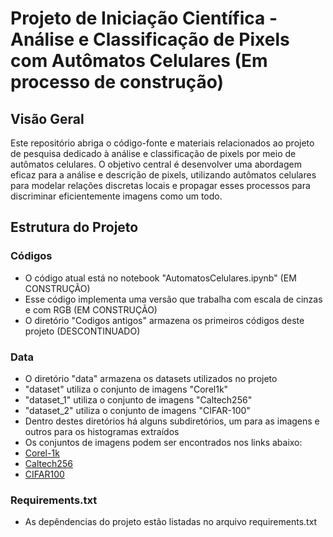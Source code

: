 # Projeto de Iniciação Científica - Análise e Classificação de Pixels com Autômatos Celulares (Em processo de construção)


## Visão Geral
Este repositório abriga o código-fonte e materiais relacionados ao projeto de pesquisa dedicado à análise e classificação de pixels por meio de autômatos celulares. 
O objetivo central é desenvolver uma abordagem eficaz para a análise e descrição de pixels, utilizando autômatos celulares para modelar relações discretas locais e propagar esses processos para discriminar eficientemente imagens como um todo.

## Estrutura do Projeto

### Códigos
- O código atual está no notebook "AutomatosCelulares.ipynb" (EM CONSTRUÇÃO)
- Esse código implementa uma versão que trabalha com escala de cinzas e com RGB (EM CONSTRUÇÃO)
- O diretório "Codigos antigos" armazena os primeiros códigos deste projeto (DESCONTINUADO)

### Data
- O diretório "data" armazena os datasets utilizados no projeto
- "dataset" utiliza o conjunto de imagens "Corel1k"
- "dataset_1" utiliza o conjunto de imagens "Caltech256"
- "dataset_2" utiliza o conjunto de imagens "CIFAR-100"
- Dentro destes diretórios há alguns subdiretórios, um para as imagens e outros para os histogramas extraídos
- Os conjuntos de imagens podem ser encontrados nos links abaixo:
- [Corel-1k](https://www.kaggle.com/datasets/elkamel/corel-images)
- [Caltech256](https://data.caltech.edu/records/nyy15-4j048)
- [CIFAR100](https://github.com/knjcode/cifar2png)

### Requirements.txt
- As depêndencias do projeto estão listadas no arquivo requirements.txt

